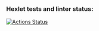 ### Hexlet tests and linter status:
[![Actions Status](https://github.com/mtlena/js-web-development-project-lvl4/workflows/hexlet-check/badge.svg)](https://github.com/mtlena/js-web-development-project-lvl4/actions)
